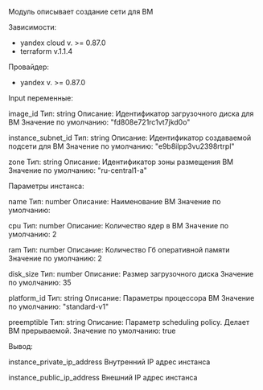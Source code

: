 Модуль описывает создание сети для ВМ

Зависимости:

- yandex cloud v. >= 0.87.0
- terraform v.1.1.4

Провайдер:

- yandex v. >= 0.87.0

Input переменные:

image_id
Тип: string
Описание: Идентификатор загрузочного диска для ВМ
Значение по умолчанию: "fd808e721rc1vt7jkd0o"

instance_subnet_id
Тип: string
Описание: Идентификатор создаваемой подсети для ВМ
Значение по умолчанию: "e9b8ilpp3vu2398rtrpl"

zone
Тип: string
Описание: Идентификатор зоны размещения ВМ
Значение по умолчанию: "ru-central1-a"


Параметры инстанса:

name
Тип: number
Описание: Наименование ВМ
Значение по умолчанию: 

cpu
Тип: number
Описание: Количество ядер в ВМ
Значение по умолчанию: 2

ram
Тип: number
Описание: Количество Гб оперативной памяти
Значение по умолчанию: 2

disk_size
Тип: number
Описание: Размер загрузочного диска
Значение по умолчанию: 35

platform_id
Тип: string
Описание: Параметры процессора ВМ
Значение по умолчанию: "standard-v1"

preemptible
Тип: string
Описание: Параметр scheduling policy. Делает ВМ прерываемой.
Значение по умолчанию: true



Вывод:

instance_private_ip_address
Внутренний IP адрес инстанса

instance_public_ip_address
Внешний IP адрес инстанса



